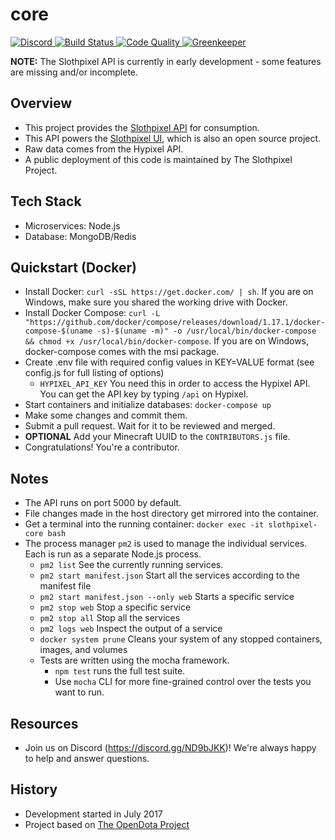 core
===

<p>
    <a href="https://discord.gg/ND9bJKK">
      <img src="https://discordapp.com/api/guilds/323555112553414667/embed.png" alt="Discord" />
    </a>
    <a href="https://travis-ci.org/slothpixel/core">
          <img src="https://travis-ci.org/slothpixel/core.svg?branch=master" alt="Build Status" />
        </a>
    <a href="https://lgtm.com/projects/g/slothpixel/core/">
      <img src="https://img.shields.io/lgtm/grade/javascript/github/slothpixel/core" alt="Code Quality"/>
    </a>
    <a href="https://greenkeeper.io/">
      <img src="https://badges.greenkeeper.io/slothpixel/core.svg" alt="Greenkeeper" />
    </a>
</p>

**NOTE:** The Slothpixel API is currently in early development - some features are missing and/or incomplete.

Overview
---
* This project provides the [Slothpixel API](https://docs.slothpixel.me) for consumption.
* This API powers the [Slothpixel UI](https://github.com/slothpixel/ui), which is also an open source project.
* Raw data comes from the Hypixel API.
* A public deployment of this code is maintained by The Slothpixel Project.

Tech Stack
---
* Microservices: Node.js
* Database: MongoDB/Redis

Quickstart (Docker)
---
* Install Docker: `curl -sSL https://get.docker.com/ | sh`. If you are on Windows, make sure you shared the working drive with Docker.
* Install Docker Compose: `curl -L "https://github.com/docker/compose/releases/download/1.17.1/docker-compose-$(uname -s)-$(uname -m)" -o /usr/local/bin/docker-compose && chmod +x /usr/local/bin/docker-compose`. If you are on Windows, docker-compose comes with the msi package.
* Create .env file with required config values in KEY=VALUE format (see config.js for full listing of options)
  * `HYPIXEL_API_KEY` You need this in order to access the Hypixel API. You can get the API key by typing `/api` on Hypixel.
* Start containers and initialize databases: `docker-compose up`
* Make some changes and commit them.
* Submit a pull request. Wait for it to be reviewed and merged.
* **OPTIONAL** Add your Minecraft UUID to the `CONTRIBUTORS.js` file.
* Congratulations! You're a contributor.

Notes
---
* The API runs on port 5000 by default.
* File changes made in the host directory get mirrored into the container.
* Get a terminal into the running container: `docker exec -it slothpixel-core bash`
* The process manager `pm2` is used to manage the individual services. Each is run as a separate Node.js process.
  * `pm2 list` See the currently running services.
  * `pm2 start manifest.json` Start all the services according to the manifest file
  * `pm2 start manifest.json --only web` Starts a specific service
  * `pm2 stop web` Stop a specific service
  * `pm2 stop all` Stop all the services
  * `pm2 logs web` Inspect the output of a service
  * `docker system prune` Cleans your system of any stopped containers, images, and volumes
  * Tests are written using the mocha framework.
    * `npm test` runs the full test suite.
    * Use `mocha` CLI for more fine-grained control over the tests you want to run.

Resources
---
* Join us on Discord (https://discord.gg/ND9bJKK)! We're always happy to help and answer questions.

History
---
* Development started in July 2017
* Project based on [The OpenDota Project](https://github.com/odota/)
